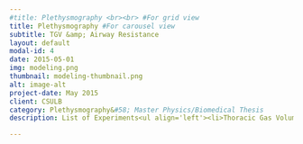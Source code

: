 ```yaml
---
#title: Plethysmography <br><br> #For grid view
title: Plethysmography #For carousel view
subtitle: TGV &amp; Airway Resistance
layout: default
modal-id: 4
date: 2015-05-01
img: modeling.png
thumbnail: modeling-thumbnail.png
alt: image-alt
project-date: May 2015
client: CSULB
category: Plethysmography&#58; Master Physics/Biomedical Thesis
description: List of Experiments<ul align='left'><li>Thoracic Gas Volume</li><li>Airway Resistance</li></ul>

---
```

